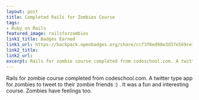 ```yaml
---
layout: post
title: Completed Rails for Zombies Course
tags:
- Ruby on Rails
featured_image: railsforzombies
link1_title: Badges Earned
link1_url: https://backpack.openbadges.org/share/ccf3f6ed98e3d37e569ce13fe5592aea/
link2_title:
link2_url:
excerpt: Rails for zombie course completed from codeschool.com. A twitter type app for zombies to tweet to their zombie friends :) . It was a fun and interesting course. Zombies have feelings too
---
```

Rails for zombie course completed from codeschool.com. A twitter type app for zombies to tweet to their zombie friends :) . It was a fun and interesting course. Zombies have feelings too.

